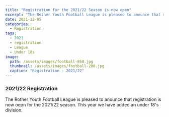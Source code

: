 ```yaml
---
title: "Registration for the 2021/22 Season is now open"
excerpt: "The Rother Youth Football League is pleased to anounce that registration is now oepn for the 2021/22 season"
date: 2021-12-05
categories:
  - Registration
tags: 
  - 2021
  - registration
  - League
  - Under 18s
image: 
  path: /assets/images/football-860.jpg
  thumbnail: /assets/images/football-200.jpg
  caption: "Registration - 2021/22"
---
```


### 2021/22 Registration
The Rother Youth Football League is pleased to anounce that registration is now oepn for the 2021/22 season. This year we have added an under 18's division.
